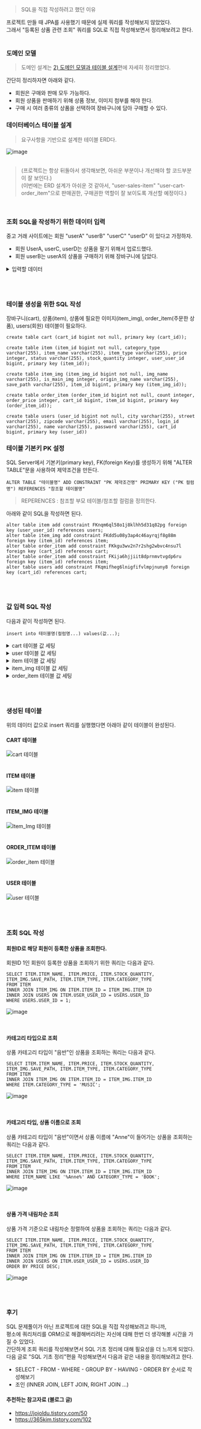 > SQL을 직접 작성하려고 했던 이유

프로젝트 만들 때 JPA를 사용했기 때문에 실제 쿼리를 작성해보지 않았었다. <br> 그래서 "등록된 상품 관련 조회" 쿼리를 SQL로 직접 작성해보면서 정리해보려고 한다. <br> <br>

### 도메인 모델
> 도메인 설계는 [2) 도메인 모델과 테이블 설계](https://thumper.tistory.com/42)편에 자세히 정리했었다.

간단히 정리하자면 아래와 같다.
+ 회원은 구매와 판매 모두 가능하다.
+ 회원 상품을 판매하기 위해 상품 정보, 이미지 첨부를 해야 한다.
+ 구매 시 여러 종류의 상품을 선택하여 장바구니에 담아 구매할 수 있다.


### 데이터베이스 테이블 설계
> 요구사항을 기반으로 설계한 테이블 ERD다.

![image](https://github.com/Kim-Gyuri/bookstore/assets/57389368/363caf7c-6713-4d47-9885-5ef756697b96) <br><br>    
> (프로젝트는 항상 뒤돌아서 생각해보면, 아쉬운 부분이나 개선해야 할 코드부분이 잘 보인다.) <br>
> (이번에는 ERD 설계가 아쉬운 것 같아서, "user-sales-item" "user-cart-order_item"으로 판매권한, 구매권한 역할이 잘 보이도록 개선할 예정이다.)

<br>

### 조회 SQL을 작성하기 위한 데이터 입력
중고 거래 사이트에는 회원 "userA" "userB" "userC" "userD" 이 있다고 가정하자. <br>
+ 회원 UserA, userC, userD는 상품을 팔기 위해서 업로드했다.
+ 회원 userB는 userA의 상품을 구매하기 위해 장바구니에 담았다.

<details>
<summary>입력할 데이터</summary>

회원 "userA"가 등록한 상품은 아래와 같다. <br>
> (id = 55, cart_id = 56로 설정했다.) <br>

`음반` <br>
```
Utada Hikaru
ToToRo
GG
Sia
PoRoRo
NewJeans
Miriam Makeba
La La Land OST by Justin Hurwitz
John Coltrane
BLACKPINK
Ariana Grande
BAEK HYUN
```

<br><br>

회원 "userB"는 상품을 팔지 않았지만, "userA"의 판매상품을 장바구니에 담았다. <br>
> (id = 57, cart_id = 58로 설정했다.) <br>
```
회원 userA가 판매하는 상품을 샀다.
상품명[Ariana Grande]  : 5개
상품명[BAEK HYUN] : 2개
```

<br><br>

회원 "userC"가 등록한 상품은 아래와 같다. <br>
> (id = 1, cart_id = 2로 설정했다.) <br>

`책` <br>
```
1984, 
And Then There Were None, 
Anne of Green Gables,
Damian
Little Women
MOMO
My Sweet Orange Tree
Peter Pan
```

<br><br>

회원 "userD"가 등록한 상품은 아래와 같다. <br>
> (id = 27, cart_id = 28로 설정했다.) <br>

`책` <br>
```
Seven Years of Darkness
Tara Duncan
The Blue Bird for Children
The Diary of Anne Frank
```

`음반` <br>
```
Edith Piaf
Warner Classics
Utopia
```

</details>

<br><br>

### 테이블 생성을 위한 SQL 작성
장바구니(cart), 상품(item), 상품에 필요한 이미지(item_img), order_item(주문한 상품), users(회원) 테이블이 필요하다. <br>
```
create table cart (cart_id bigint not null, primary key (cart_id));

create table item (item_id bigint not null, category_type varchar(255), item_name varchar(255), item_type varchar(255), price integer, status varchar(255), stock_quantity integer, user_user_id bigint, primary key (item_id));

create table item_img (item_img_id bigint not null, img_name varchar(255), is_main_img integer, origin_img_name varchar(255), save_path varchar(255), item_id bigint, primary key (item_img_id));

create table order_item (order_item_id bigint not null, count integer, order_price integer, cart_id bigint, item_id bigint, primary key (order_item_id));

create table users (user_id bigint not null, city varchar(255), street varchar(255), zipcode varchar(255), email varchar(255), login_id varchar(255), name varchar(255), password varchar(255), cart_id bigint, primary key (user_id))
```

### 테이블 기본키 PK 설정
SQL Server에서 기본키(primary key), FK(foreign Key)를 생성하기 위해 "ALTER TABLE"문을 사용하여 제약조건을 만든다. <br> 
```
ALTER TABLE "테이블명" ADD CONSTRAINT "PK 제약조건명" PRIMARY KEY ("PK 컬럼명") REFERENCES "참조할 테이블명"
```
> REPERENCES : 참조할 부모 테이블/참조할 컬럼을 정의한다.

아래와 같이 SQL을 작성하면 된다. <br>
```
alter table item add constraint FKnqm6ql58o1j8klhh5d31q82pg foreign key (user_user_id) references users;
alter table item_img add constraint FKdd5u08y3ap4c46ayrqjf8g88m foreign key (item_id) references item;
alter table order_item add constraint FKkgu3wv2n7r2shg2wbvc4nsu7l foreign key (cart_id) references cart;
alter table order_item add constraint FKija6hjjiit8dprnmvtvgdp6ru foreign key (item_id) references item;
alter table users add constraint FKqmifheg6lnigfifvlmpjnuny8 foreign key (cart_id) references cart;
```

<br><br>

### 값 입력 SQL 작성
다음과 같이 작성하면 된다.
```
insert into 테이블명(컬럼명...) values(값...);
```

<details>
<summary>cart 테이블 값 세팅</summary>
  
```
insert into cart(cart_id) values(2);
insert into cart(cart_id) values(28);
insert into cart(cart_id) values(56);
insert into cart(cart_id) values(58);
```

</details>

<details>
<summary> user 테이블 값 세팅</summary>

insert into users (user_id, city, street, zipcode, email, login_id, name, password, cart_id)
values (1, '진주', '2', '2222', 'karis99@naver.com', 'test3', 'userC', 'test3!', 2);

insert into users (user_id, city, street, zipcode, email, login_id, name, password, cart_id)
values (27, '서울', '3', '3333', 'bambi05@naver.com', 'test4', 'userD', 'test4!', 28);

insert into users (user_id, city, street, zipcode, email, login_id, name, password, cart_id)
values (55, '광주', '4', '4444', 'mimi00@naver.com', 'test', 'userA', 'test!', 56);

insert into users (user_id, city, street, zipcode, email, login_id, name, password, cart_id)
values (57, '부천', '5', '5555', 'nana10@naver.com', 'test2', 'userB', 'test2!', 58);

</details>


<details>
<summary>item 테이블 값 세팅</summary>

```
# 회원 "userC"가 등록한 상품
insert into item (item_id, category_type, item_name, item_type, price, status, stock_quantity, user_user_id)
values (3, 'BOOK', '1984', 'HIGHEST', 10000, 'SELL', 10, 1)

insert into item (item_id, category_type, item_name, item_type, price, status, stock_quantity, user_user_id)
values (5, 'BOOK', 'And Then There Were None', 'HIGHEST', 8000, 'SELL', 10, 1);

insert into item (item_id, category_type, item_name, item_type, price, status, stock_quantity, user_user_id)
values (7, 'BOOK', 'Anne of Green Gables', 'HIGHEST', 7900, 'SELL', 10, 1);

insert into item (item_id, category_type, item_name, item_type, price, status, stock_quantity, user_user_id)
values (9, 'BOOK', 'Damian', 'HIGHEST', 7700, 'SELL', 10, 1);

insert into item (item_id, category_type, item_name, item_type, price, status, stock_quantity, user_user_id)
values (11, 'BOOK', 'Little Women', 'HIGHEST', 11000, 'SELL', 10, 1);

insert into item (item_id, category_type, item_name, item_type, price, status, stock_quantity, user_user_id)
values (13, 'BOOK', 'MOMO', 'HIGHEST', 10000, 'SELL', 10, 1);

insert into item (item_id, category_type, item_name, item_type, price, status, stock_quantity, user_user_id)
values (15, 'BOOK', 'My Sweet Orange Tree', 'HIGHEST', 10000, 'SELL', 10, 1);

insert into item (item_id, category_type, item_name, item_type, price, status, stock_quantity, user_user_id)
values (17, 'BOOK', 'Peter Pan', 'HIGHEST', 5000, 'SELL', 10, 1);



회원 "userD"가 등록한 상품
insert into item (item_id, category_type, item_name, item_type, price, status, stock_quantity, user_user_id)
values (19, 'BOOK', 'Seven Years of Darkness', 'BEST', 5000, 'SELL', 10, 27);

insert into item (item_id, category_type, item_name, item_type, price, status, stock_quantity, user_user_id)
values (21, 'BOOK', 'Tara Duncan', 'BEST', 3000, 'SELL', 10, 27);

insert into item (item_id, category_type, item_name, item_type, price, status, stock_quantity, user_user_id)
values (23, 'BOOK', 'The Blue Bird for Children', 'LOWER', 1200, 'SELL', 10, 27);

insert into item (item_id, category_type, item_name, item_type, price, status, stock_quantity, user_user_id)
values (25, 'BOOK', 'The Diary of Anne Frank', 'LOWER', 6100, 'SELL', 10, 27);

insert into item (item_id, category_type, item_name, item_type, price, status, stock_quantity, user_user_id)
values (29, 'MUSIC', 'Edith Piaf', 'HIGHEST', 14200, 'SELL', 10, 27);

insert into item (item_id, category_type, item_name, item_type, price, status, stock_quantity, user_user_id)
values (31, 'MUSIC', 'Warner Classics', 'HIGHEST', 13300, 'SELL', 10, 27);

insert into item (item_id, category_type, item_name, item_type, price, status, stock_quantity, user_user_id)
values (33, 'MUSIC', 'Utopia', 'HIGHEST', 10300, 'SELL', 10, 27);

insert into item (item_id, category_type, item_name, item_type, price, status, stock_quantity, user_user_id)
values (35, 'MUSIC', 'Utada Hikaru', 'HIGHEST', 18000, 'SELL', 10, 55);



회원 "userA"가 등록한 상품
insert into item (item_id, category_type, item_name, item_type, price, status, stock_quantity, user_user_id)
values (37, 'MUSIC', 'ToToRo', 'HIGHEST', 3000, 'SELL', 10, 55);

insert into item (item_id, category_type, item_name, item_type, price, status, stock_quantity, user_user_id)
values (39, 'MUSIC', 'GG', 'HIGHEST', 5000, 'SELL', 10, 55);

insert into item (item_id, category_type, item_name, item_type, price, status, stock_quantity, user_user_id)
values (41, 'MUSIC', 'Sia', 'HIGHEST', 7710, 'SELL', 10, 55);

insert into item (item_id, category_type, item_name, item_type, price, status, stock_quantity, user_user_id)
values (43, 'MUSIC', 'PoRoRo', 'BEST', 9680, 'SELL', 10, 55);

insert into item (item_id, category_type, item_name, item_type, price, status, stock_quantity, user_user_id)
values (45, 'MUSIC', 'NewJeans', 'BEST', 8040, 'SELL', 10, 55);

insert into item (item_id, category_type, item_name, item_type, price, status, stock_quantity, user_user_id)
values (47, 'MUSIC', 'Miriam Makeba', 'BEST', 6690, 'SELL', 10, 55);

insert into item (item_id, category_type, item_name, item_type, price, status, stock_quantity, user_user_id)
values (49, 'MUSIC', 'La La Land OST by Justin Hurwitz', 'LOWER', 30000, 'SELL', 10, 55);

insert into item (item_id, category_type, item_name, item_type, price, status, stock_quantity, user_user_id)
values (51, 'MUSIC', 'John Coltrane', 'LOWER', 8340, 'SELL', 10, 55);

insert into item (item_id, category_type, item_name, item_type, price, status, stock_quantity, user_user_id)
values (53, 'MUSIC', 'BLACKPINK', 'LOWER', 21400, 'SELL', 10, 55);

insert into item (item_id, category_type, item_name, item_type, price, status, stock_quantity, user_user_id)
values (59, 'MUSIC', 'Ariana Grande', 'BEST', 9940, 'SELL', 10, 55);

insert into item (item_id, category_type, item_name, item_type, price, status, stock_quantity, user_user_id)
values (61, 'MUSIC', 'BAEK HYUN', 'BEST', 30000, 'SELL', 10, 55);
```

</details>


<details>
<summary>item_img 테이블 값 세팅</summary>

```
insert into item_img (item_img_id, img_name, is_main_img, origin_img_name, save_path, item_id)
values (4, '1984', 0, 'origin', 'https://github.com/Kim-Gyuri/bookstore/assets/57389368/c87b0c45-1ac6-41c3-beb2-82cd80d8c7fd', 3);

insert into item_img (item_img_id, img_name, is_main_img, origin_img_name, save_path, item_id)
values (6, 'And Then There Were None', 0, 'origin', 'https://github.com/Kim-Gyuri/bookstore/assets/57389368/62c68662-fd5a-4e15-90a3-7279d99c94cf', 5);

insert into item_img (item_img_id, img_name, is_main_img, origin_img_name, save_path, item_id)
values (8, 'Anne of Green Gables', 0, 'origin', 'https://github.com/Kim-Gyuri/bookstore/assets/57389368/2e564f8b-4367-4acf-99bf-77e56958991c',7);

insert into item_img (item_img_id, img_name, is_main_img, origin_img_name, save_path, item_id)
values (10, 'Damian', 0, 'origin', 'https://github.com/Kim-Gyuri/bookstore/assets/57389368/d679e445-39d9-43cd-8b83-9af46df52d1f', 9);

insert into item_img (item_img_id, img_name, is_main_img, origin_img_name, save_path, item_id)
values (12, 'Little Women', 0, 'origin', 'https://github.com/Kim-Gyuri/bookstore/assets/57389368/082cbfb9-deaa-479e-8fb3-87b561509012', 11);

insert into item_img (item_img_id, img_name, is_main_img, origin_img_name, save_path, item_id)
values (14, 'MOMO', 0, 'origin', 'https://github.com/Kim-Gyuri/bookstore/assets/57389368/e0bd1c01-d9aa-41a7-9ae2-f56f761195cd', 13);

insert into item_img (item_img_id, img_name, is_main_img, origin_img_name, save_path, item_id)
values (16, 'My Sweet Orange Tree', 0, 'origin', 'https://github.com/Kim-Gyuri/bookstore/assets/57389368/f5f7fac5-f1e5-4f34-92a2-c5f52c820403', 15);

insert into item_img (item_img_id, img_name, is_main_img, origin_img_name, save_path, item_id)
values (18, 'Peter Pan', 0, 'origin', 'https://github.com/Kim-Gyuri/bookstore/assets/57389368/19e5bc6b-3eda-4dab-ac6e-c799ebbdbb6c', 17);

insert into item_img (item_img_id, img_name, is_main_img, origin_img_name, save_path, item_id)
values (20, 'Seven Years of Darkness', 0, 'origin', 'https://github.com/Kim-Gyuri/bookstore/assets/57389368/d39ca436-a351-4e91-92bf-2f5b55eb047b', 19);

insert into item_img (item_img_id, img_name, is_main_img, origin_img_name, save_path, item_id)
values (22, 'Tara Duncan', 0, 'origin', 'https://github.com/Kim-Gyuri/bookstore/assets/57389368/145237d6-b511-4dcd-947a-492589fdbee8', 21);

insert into item_img (item_img_id, img_name, is_main_img, origin_img_name, save_path, item_id)
values (24, 'The Blue Bird for Children', 0, 'origin', 'https://github.com/Kim-Gyuri/bookstore/assets/57389368/effeec6a-1e61-4e99-87db-b28fba714c08', 23);

insert into item_img (item_img_id, img_name, is_main_img, origin_img_name, save_path, item_id)
values (26, 'The Diary of Anne Frank', 0, 'origin', 'https://github.com/Kim-Gyuri/bookstore/assets/57389368/f704fd45-7e33-48d9-a5f3-cc729132b85b', 25);

insert into item_img (item_img_id, img_name, is_main_img, origin_img_name, save_path, item_id)
values (30, 'Edith Piaf', 0, 'origin', 'https://github.com/Kim-Gyuri/bookstore/assets/57389368/08498786-065d-472f-96f4-bab7b019141e', 29);

insert into item_img (item_img_id, img_name, is_main_img, origin_img_name, save_path, item_id)
values (32, 'Warner Classics', 0, 'origin', 'https://github.com/Kim-Gyuri/bookstore/assets/57389368/f5ddb6fa-cf02-4208-b615-ff3eefcbf5ca', 33);

insert into item_img (item_img_id, img_name, is_main_img, origin_img_name, save_path, item_id)
values (34, 'Utopia', 0, 'origin', 'https://github.com/Kim-Gyuri/bookstore/assets/57389368/2aa0fec5-2e03-4eb2-aeb3-635874fa56c0', 33);

insert into item_img (item_img_id, img_name, is_main_img, origin_img_name, save_path, item_id)
values (36, 'Utada Hikaru', 0, 'origin', 'https://github.com/Kim-Gyuri/bookstore/assets/57389368/da6f0ef1-e2a7-4c7c-bfe0-0702ff82c680', 35)

insert into item_img (item_img_id, img_name, is_main_img, origin_img_name, save_path, item_id)
values (38, 'ToToRo', 0, 'origin', 'https://github.com/Kim-Gyuri/bookstore/assets/57389368/62a76cee-a563-4934-be0e-06b72903ee44', 37);

insert into item_img (item_img_id, img_name, is_main_img, origin_img_name, save_path, item_id)
values (40, 'GG', 0, 'origin', 'https://github.com/Kim-Gyuri/bookstore/assets/57389368/d141de99-308c-4585-b02d-6e27fd8c5351', 39);

insert into item_img (item_img_id, img_name, is_main_img, origin_img_name, save_path, item_id)
values (42, 'Sia', 0, 'origin', 'https://github.com/Kim-Gyuri/bookstore/assets/57389368/edd76fca-4377-4de1-bb91-db87c5ecd845', 41);

insert into item_img (item_img_id, img_name, is_main_img, origin_img_name, save_path, item_id)
values (44, 'PoRoRo', 0, 'origin', 'https://github.com/Kim-Gyuri/bookstore/assets/57389368/410b31ce-21a0-4041-88d0-3d391d90ac70', 43);

insert into item_img (item_img_id, img_name, is_main_img, origin_img_name, save_path, item_id)
values (46, 'NewJeans', 0, 'origin', 'https://github.com/Kim-Gyuri/bookstore/assets/57389368/11cc1176-7a3b-4206-b698-5e137f93ef49', 45);

insert into item_img (item_img_id, img_name, is_main_img, origin_img_name, save_path, item_id)
values (48, 'Miriam Makeba', 0, 'origin', 'https://github.com/Kim-Gyuri/bookstore/assets/57389368/2c6bad42-7a57-456e-8cab-8c42e32b10f8', 47);

insert into item_img (item_img_id, img_name, is_main_img, origin_img_name, save_path, item_id)
values (50, 'La La Land OST by Justin Hurwitz', 0, 'origin', 'https://github.com/Kim-Gyuri/bookstore/assets/57389368/27d1f3a8-0a07-472c-be4f-9ff59a33a9a7', 49);

insert into item_img (item_img_id, img_name, is_main_img, origin_img_name, save_path, item_id)
values (52, 'John Coltrane', 0, 'origin', 'https://github.com/Kim-Gyuri/bookstore/assets/57389368/9981c6e7-f3f2-428b-bf16-bd289ce8fd0a', 51);

insert into item_img (item_img_id, img_name, is_main_img, origin_img_name, save_path, item_id)
values (54, 'BLACKPINK', 0, 'origin', 'https://github.com/Kim-Gyuri/bookstore/assets/57389368/e6d6777f-7e4f-49d0-9d30-ed59202610c9', 53);

insert into item_img (item_img_id, img_name, is_main_img, origin_img_name, save_path, item_id)
values (60, 'Ariana Grande',  0, 'origin', 'https://github.com/Kim-Gyuri/bookstore/assets/57389368/3bd66ffe-53fe-4e7f-b676-4909ccddbb4b', 59);

insert into item_img (item_img_id, img_name, is_main_img, origin_img_name, save_path, item_id)
values (62, 'BAEK HYUN', 0, 'origin', 'https://github.com/Kim-Gyuri/bookstore/assets/57389368/27392311-6b6c-4852-8087-6a12834b9908', 61);
```

</details>


<details>
<summary>order_item 테이블 값 세팅</summary>

```
insert into order_item (order_item_id, count, order_price, cart_id, item_id) values (63, 5, 49700, 58, 59);

insert into order_item (order_item_id, count, order_price, cart_id, item_id) values (64, 2, 60000, 58, 61);
```

</details>

<br><br>

### 생성된 테이블 
위의 데이터 값으로 insert 쿼리를 실행했다면 아래아 같이 테이블이 완성된다. <br>
#### CART 테이블 
![cart 테이블](https://github.com/Kim-Gyuri/bookstore/assets/57389368/c8c75ff2-c1fb-4fb6-9b63-c9a5b20c3a4c) <br><br>
#### ITEM 테이블 <br> 
![item 테이블](https://github.com/Kim-Gyuri/bookstore/assets/57389368/18c0f897-1181-4d8d-8811-83405353a5ef) <br><br>
#### ITEM_IMG 테이블 <br> 
![Item_Img 테이블](https://github.com/Kim-Gyuri/bookstore/assets/57389368/12dda357-1298-4da9-8db3-e31be8e9bd24) <br><br>
#### ORDER_ITEM 테이블 <br> 
![order_item 테이블](https://github.com/Kim-Gyuri/bookstore/assets/57389368/78d54afb-86e3-4cdf-a530-e396e57b3fc0) <br><br>
#### USER 테이블 <br> 
![user 테이블](https://github.com/Kim-Gyuri/bookstore/assets/57389368/d6be2fef-2a95-4967-811c-6129ee979bb2)


<br><br>

### 조회 SQL 작성
#### 회원ID로 해당 회원이 등록한 상품을 조회한다.
회원ID 1인 회원이 등록한 상품을 조회하기 위한 쿼리는 다음과 같다.
```
SELECT ITEM.ITEM_NAME, ITEM.PRICE, ITEM.STOCK_QUANTITY, ITEM_IMG.SAVE_PATH, ITEM.ITEM_TYPE, ITEM.CATEGORY_TYPE 
FROM ITEM
INNER JOIN ITEM_IMG ON ITEM.ITEM_ID = ITEM_IMG.ITEM_ID
INNER JOIN USERS ON ITEM.USER_USER_ID = USERS.USER_ID
WHERE USERS.USER_ID = 1;
```
![image](https://github.com/Kim-Gyuri/bookstore/assets/57389368/4648d5cc-9d51-4074-9bc0-d6f11baa958a)

<br>

#### 카테고리 타입으로 조회
상품 카테고리 타입이 "음반"인 상품을 조회하는 쿼리는 다음과 같다.
```
SELECT ITEM.ITEM_NAME, ITEM.PRICE, ITEM.STOCK_QUANTITY, ITEM_IMG.SAVE_PATH, ITEM.ITEM_TYPE, ITEM.CATEGORY_TYPE 
FROM ITEM
INNER JOIN ITEM_IMG ON ITEM.ITEM_ID = ITEM_IMG.ITEM_ID
WHERE ITEM.CATEGORY_TYPE = 'MUSIC';
```
![image](https://github.com/Kim-Gyuri/bookstore/assets/57389368/9773d4bb-87ce-4b56-aeaf-e72cd72c2fda)

<br>

#### 카테고리 타입, 상품 이름으로 조회
상품 카테고리 타입이 "음반"이면서 상품 이름에 "Anne"이 들어가는 상품을 조회하는 쿼리는 다음과 같다.
```
SELECT ITEM.ITEM_NAME, ITEM.PRICE, ITEM.STOCK_QUANTITY, ITEM_IMG.SAVE_PATH, ITEM.ITEM_TYPE, ITEM.CATEGORY_TYPE 
FROM ITEM
INNER JOIN ITEM_IMG ON ITEM.ITEM_ID = ITEM_IMG.ITEM_ID
WHERE ITEM_NAME LIKE '%Anne%' AND CATEGORY_TYPE = 'BOOK';
```
![image](https://github.com/Kim-Gyuri/bookstore/assets/57389368/dabc0827-8282-4b61-9390-b3e8bf935ab8)

<br>

####  상품 가격 내림차순 조회
상품 가격 기준으로 내림차순 정렬하여 상품을 조회하는 쿼리는 다음과 같다.
```
SELECT ITEM.ITEM_NAME, ITEM.PRICE, ITEM.STOCK_QUANTITY, ITEM_IMG.SAVE_PATH, ITEM.ITEM_TYPE, ITEM.CATEGORY_TYPE 
FROM ITEM
INNER JOIN ITEM_IMG ON ITEM.ITEM_ID = ITEM_IMG.ITEM_ID
INNER JOIN USERS ON ITEM.USER_USER_ID = USERS.USER_ID
ORDER BY PRICE DESC;
```
![image](https://github.com/Kim-Gyuri/bookstore/assets/57389368/a17fea24-ea78-4f95-b4b3-7a47cc9f36b2)

<br><br>

### 후기
SQL 문제풀이가 아닌 프로젝트에 대한 SQL을 직접 작성해보려고 하니까, <br> 
평소에 쿼리처리를 ORM으로 해결해버리려는 자신에 대해 한번 더 생각해볼 시간을 가질 수 있었다. <br>
간단하게 조회 쿼리를 작성해보면서 SQL 기초 정리에 대해 필요성을 더 느끼게 되었다. <br>
다음 글로 "SQL 기초 정리"편을 작성해보면서 다음과 같은 내용을 정리해보려고 한다.
+  SELECT - FROM - WHERE - GROUP BY - HAVING - ORDER BY 순서로 작성해보기
+  조인 (INNER JOIN, LEFT JOIN, RIGHT JOIN ...)

#### 추천하는 참고자료 (블로그 글)
+ https://jojoldu.tistory.com/50
+ https://365kim.tistory.com/102
